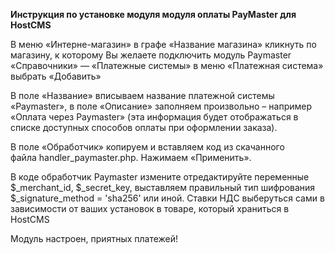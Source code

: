 **Инструкция по установке модуля модуля оплаты PayMaster для HostCMS**


В меню «Интерне-магазин» в графе «Название магазина» кликнуть по магазину, к которому Вы желаете подключить модуль Paymaster  «Справочники» — «Платежные системы» в меню «Платежная система» выбрать «Добавить»

В поле «Название» вписываем название платежной системы «Paymaster», в поле «Описание» заполняем произвольно – например «Оплата через Paymaster» (эта информация будет отображаться в списке доступных способов оплаты при оформлении заказа).

В поле «Обработчик» копируем и вставляем код из скачанного файла handler_paymaster.php.
Нажимаем «Применить».

В коде обработчик Paymaster измените отредактируйте переменные $_merchant_id,  $_secret_key, выставляем правильный тип шифрования $_signature_method = 'sha256' или иной. 
Ставки НДС выберуться сами в зависимости от ваших установок в товаре, который храниться в HostCMS

Модуль настроен, приятных платежей!

